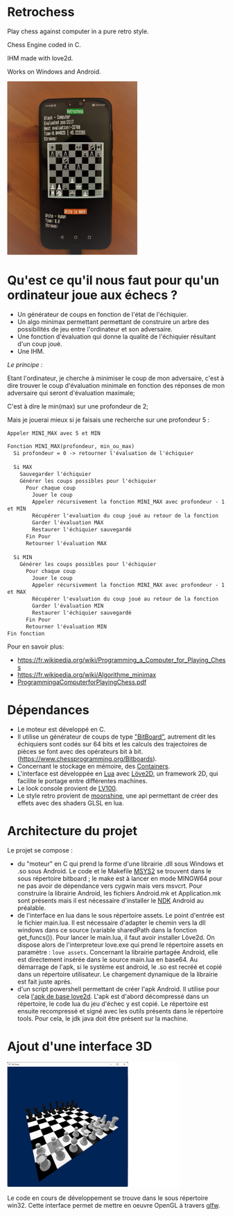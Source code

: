# Retrochess
Play chess against computer in a pure retro style.

Chess Engine coded in C.

IHM made with love2d.

Works on Windows and Android.

<img src="phone_screen.jpg" alt="teasing" style="width:300px;"/>


# Qu'est ce qu'il nous faut pour qu'un ordinateur joue aux échecs ?
* Un générateur de coups en fonction de l'état de l'échiquier.
* Un algo minimax permettant permettant de construire un arbre des possibilités de jeu entre l'ordinateur et son adversaire.
* Une fonction d'évaluation qui donne la qualité de l'échiquier résultant d'un coup joué.
* Une IHM.

*Le principe :*

Etant l'ordinateur, je cherche à minimiser le coup de mon adversaire, c'est à dire trouver le coup d'évaluation minimale en fonction des réponses de mon adversaire qui seront d'évaluation maximale; 

C'est à dire le min(max) sur une profondeur de 2;

Mais je jouerai mieux si je faisais une recherche sur une profondeur 5 :
```
Appeler MINI_MAX avec 5 et MIN
```

```
Fonction MINI_MAX(profondeur, min_ou_max)
  Si profondeur = 0 -> retourner l'évaluation de l'échiquier

  Si MAX
    Sauvegarder l'échiquier
    Générer les coups possibles pour l'échiquier
      Pour chaque coup
        Jouer le coup
        Appeler récursivement la fonction MINI_MAX avec profondeur - 1 et MIN
        Récupérer l'evaluation du coup joué au retour de la fonction
        Garder l'évaluation MAX
        Restaurer l'échiquier sauvegardé
      Fin Pour
      Retourner l'évaluation MAX

  Si MIN
    Générer les coups possibles pour l'échiquier
      Pour chaque coup
        Jouer le coup
        Appeler récursivement la fonction MINI_MAX avec profondeur - 1 et MAX
        Récupérer l'evaluation du coup joué au retour de la fonction
        Garder l'évaluation MIN
        Restaurer l'échiquier sauvegardé
      Fin Pour
      Retourner l'évaluation MIN
Fin fonction
```

Pour en savoir plus:

* https://fr.wikipedia.org/wiki/Programming_a_Computer_for_Playing_Chess
* https://fr.wikipedia.org/wiki/Algorithme_minimax
* [ProgrammingaComputerforPlayingChess.pdf](./ProgrammingaComputerforPlayingChess.pdf) 


# Dépendances
* Le moteur est développé en C.
* Il utilise un générateur de coups de type ["BitBoard"](https://github.com/pioz/chess), autrement dit les échiquiers sont codés sur 64 bits et les calculs des trajectoires de pièces se font avec des opérateurs bit à bit. (https://www.chessprogramming.org/Bitboards).
* Concernant le stockage en mémoire, des [Containers](https://github.com/bkthomps/Containers).
* L'interface est développée en [Lua](https://www.lua.org/) avec [Löve2D](https://love2d.org/), un framework 2D, qui facilite le portage entre différentes machines.
* Le look console provient de [LV100](https://github.com/Eiyeron/LV-100). 
* Le style retro provient de [moonshine](https://github.com/vrld/moonshine), une api permettant de créer des effets avec des shaders GLSL en lua.

# Architecture du projet
Le projet se compose :
* du "moteur" en C qui prend la forme d'une librairie .dll sous Windows et .so sous Android. Le code et le Makefile [MSYS2](https://www.msys2.org/docs/environments/) se trouvent dans le sous répertoire bitboard ; le make est à lancer en mode MINGW64 pour ne pas avoir de dépendance vers cygwin mais vers msvcrt. Pour construire la librairie Android, les fichiers Android.mk et Application.mk sont présents mais il est nécessaire d'installer le [NDK](https://developer.android.com/ndk) Android au préalable.
* de l'interface en lua dans le sous répertoire assets. Le point d'entrée est le fichier main.lua. Il est nécessaire d'adapter le chemin vers la dll windows dans ce source (variable sharedPath dans la fonction get_funcs()). Pour lancer le main.lua, il faut avoir installer Löve2d. On dispose alors de l'interpreteur love.exe qui prend le répertoire assets en paramètre : ``` love assets ```. Concernant la librairie partagée Android, elle est directement insérée dans le source main.lua en base64. Au démarrage de l'apk, si le système est android, le .so est recréé et copié dans un répertoire utilisateur. Le chargement dynamique de la librairie est fait juste après.
* d'un script powershell permettant de créer l'apk Android. Il utilise pour cela [l'apk de base love2d](https://github.com/love2d/love/releases/download/11.3/love-11.3-android.apk). L'apk est d'abord décompressé dans un répertoire, le code lua du jeu d'échec y est copié. Le répertoire est ensuite recompressé et signé avec les outils présents dans le répertoire tools. Pour cela, le jdk java doit être présent sur la machine. 

# Ajout d'une interface 3D
<img src="https://github.com/rodolphe74/retrochess/blob/main/win32/board.png" alt="teasing" style="width:400px;"/>

Le code en cours de développement se trouve dans le sous répertoire win32.
Cette interface permet de mettre en oeuvre OpenGL à travers [glfw](https://www.glfw.org/).

